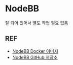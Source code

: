 # NodeBB

잘 되어 있어서 별도 작업 필요 없음

## REF

- [NodeBB Docker 이미지](https://hub.docker.com/r/nodebb/docker/)
- [NodeBB GitHub 저장소](https://github.com/NodeBB/NodeBB)
